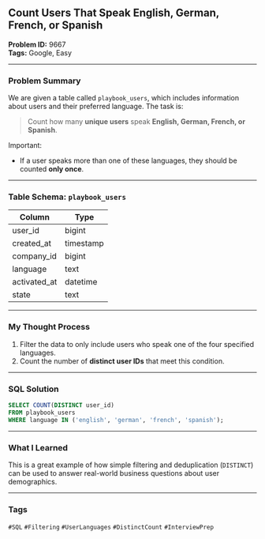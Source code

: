 ## Count Users That Speak English, German, French, or Spanish

**Problem ID:** 9667  
**Tags:** Google, Easy  

---

### Problem Summary

We are given a table called `playbook_users`, which includes information about users and their preferred language. The task is:
> Count how many **unique users** speak **English, German, French, or Spanish**.

Important:
- If a user speaks more than one of these languages, they should be counted **only once**.

---

### Table Schema: `playbook_users`

| Column      | Type      |
|-------------|-----------|
| user_id     | bigint    |
| created_at  | timestamp |
| company_id  | bigint    |
| language    | text      |
| activated_at| datetime  |
| state       | text      |

---

### My Thought Process

1. Filter the data to only include users who speak one of the four specified languages.
2. Count the number of **distinct user IDs** that meet this condition.

---

### SQL Solution

```sql
SELECT COUNT(DISTINCT user_id)
FROM playbook_users
WHERE language IN ('english', 'german', 'french', 'spanish');
```

---

### What I Learned

This is a great example of how simple filtering and deduplication (`DISTINCT`) can be used to answer real-world business questions about user demographics.

---

### Tags
`#SQL` `#Filtering` `#UserLanguages` `#DistinctCount` `#InterviewPrep`
